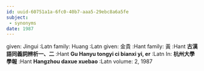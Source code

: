```yaml
---
id: uuid-60751a1a-6fc0-40b7-aaa5-29ebc8a6a5fe
subject: 
 - synonyms
date: 1987
---
```


given: Jingui :Latn
family: Huang  :Latn
given: 金貴 :Hant
family: 黃 :Hant
**古漢語同義詞辨析一、二** :Hant
**Gu Hanyu tongyi ci bianxi yi, er** :Latn
In: 
**杭州大學學報** :Hant
**Hangzhou daxue xuebao** :Latn
volume: 2, 1987